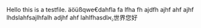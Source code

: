 Hello this is a testfile.
äöüßqwe€dahfla fa lfha fh ajdfh ajhf ahf ajhf lhdslahfsajlhfalh adjhf ahf lahlfhasdlא꜇世界您好